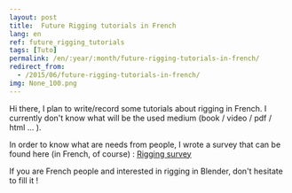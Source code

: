 ```yaml
---
layout: post
title:  Future Rigging tutorials in French
lang: en
ref: future_rigging_tutorials
tags: [Tuto]
permalink: /en/:year/:month/future-rigging-tutorials-in-french/
redirect_from:
  - /2015/06/future-rigging-tutorials-in-french/
img: None_100.png
---
```


Hi there,
I plan to write/record some tutorials about rigging in French. I currently don't know what will be the used medium (book / video / pdf / html ... ).

In order to know what are needs from people, I wrote a survey that can be found here (in French, of course) :
[Rigging survey][1]

If you are French people and interested in rigging in Blender, don't hesitate to fill it !


[1]: http://goo.gl/forms/lrb919Mev5
